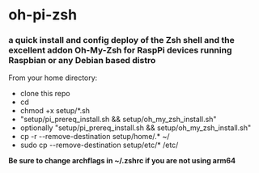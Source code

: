# oh-pi-zsh
### a quick install and config deploy of the Zsh shell and the excellent addon Oh-My-Zsh for RaspPi devices running Raspbian or any Debian based distro

From your home directory:
* clone this repo
* cd <repo>
* chmod +x setup/*.sh
* "setup/pi_prereq_install.sh && setup/oh_my_zsh_install.sh"
* optionally "setup/pi_prereq_install.sh && setup/oh_my_zsh_install.sh"
* cp -r --remove-destination setup/home/.* ~/
* sudo cp --remove-destination setup/etc/* /etc/

**Be sure to change archflags in ~/.zshrc if you are not using arm64**
